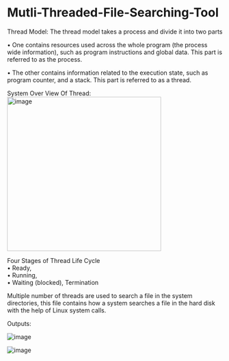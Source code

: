 # Mutli-Threaded-File-Searching-Tool
Thread Model:
The thread model takes a process and divide it into two parts 

• One contains resources used across the whole program (the process wide information), such as program instructions and global data. This part is referred to as the process. 

• The other contains information related to the execution state, such as program counter, and a stack. This part is referred to as a thread.

System Over View Of Thread:
<img width="360" alt="image" src="https://github.com/SaiPranav-Datrika/Mutli-Threaded-File-Searching-Tool/assets/102690390/1819cc9c-50a9-4db3-aec9-415fd8225bc8">

 
Four Stages of Thread  Life Cycle   
• Ready,   
• Running,  
• Waiting (blocked), Termination

Multiple number of threads are used to search a file in the system directories, this file contains how a system searches a file in the hard disk with the help of Linux system calls.

Outputs:

![image](https://github.com/SaiPranav-Datrika/Mutli-Threaded-File-Searching-Tool/assets/102690390/c05f2fa5-9cdc-4906-a95c-518dc027fa93)

![image](https://github.com/SaiPranav-Datrika/Mutli-Threaded-File-Searching-Tool/assets/102690390/b7274260-5b6c-4871-acd8-9b8caff0573a)
